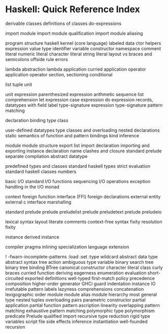 # Haskell: Quick Reference Index

derivable classes
definitions of classes
do-expressions

import module
import module qualification
import module aliasing

program structure
haskell kernel (core language)
labeled data ctor helpers
expression
value
type
identifier
variable
constructor
namespace
comment
literal
numeric literal
character literal
string literal
layout vs braces and semicolons
offside rule
errors

lambda abstraction
lambda application
curried application
operator application
operator
section, sectioning
conditional

list
tuple
unit

unit expression
parenthesized expression
arithmetic sequence
list comprehension
let expression
case expression
do expression
records, datatypes with field label
type-signature
expression type-signature
pattern matching

declaration
binding
type class

user-defined datatypes
type classes and overloading
nested declarations
static semantics of function and pattern bindings
kind inference

module
module structure
export list
import declaration
importing and exporting instance declaration
name clashes and closure
standard prelude
separate compilation
abstract datatype

predefined types and classes
standard haskell types
strict evaluation
standard haskell classes
numbers

basic I/O
standard I/O functions
sequencing I/O operations
exception handling in the I/O monad

context
foreign function interface (FFI)
foreign declarations
external entity
external c interface
marshalling

standard prelude
prelude preludelist
prelude preludetext
prelude preludeio

lexical syntax
layout
literate comments
context-free syntax
fixity resolution
fixity

instance
derived instance

compiler pragma
inlining
specialization
language extension






!
-fwarn-incomplete-patterns
:load :set :type
wildcard
abstract data type
abstract syntax tree
action
ambiguous type variable
binary search tree
binary tree
binding
BTree
canonical constructor
character literal
class
curly braces
curried function
deriving
eagerness
enumeration
evaluation
short-circuited
exported definitions
well-typed
first-match policy
precedence
composition
higher-order
generator
GHCi
guard
indentation
instance
IO
irrefutable pattern
labels
lazyness
comprehensions
concatenation
lexigographic order
module
module alias
module hierarchy
most general type
nested tuples
overloading
pairs
parametric constructor
partial application
partial function
pattern
ascription
linearity
overlapping
pattern matching
exhaustive pattern matching
polymorphic type
polymorphism
predicate
Prelude
qualified import
recursive type
reduction
rigid type variables
script file
side effects
inference
instantiation
well-founded recursion
